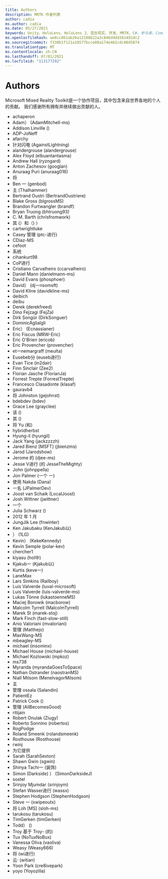 ```yaml
---
title: Authors
description: MRTK 作者列表
author: cadia
ms.author: cadia
ms.date: 05/27/2021
keywords: Unity、HoloLens、HoloLens 2、混合现实、开发、MRTK、C#、参与者、Community
ms.openlocfilehash: ae8cc8b1ab26a12188622a2c846dddd381491dc2
ms.sourcegitcommit: f338b1f121a10577bcce08a174e462cdc86d5874
ms.translationtype: MT
ms.contentlocale: zh-CN
ms.lasthandoff: 07/01/2021
ms.locfileid: "113177292"
---
```

# <a name="authors"></a>Authors

Microsoft Mixed Reality Toolkit是一个协作项目，其中包含来自世界各地的个人的贡献。 我们感谢所有拥有并继续做出贡献的人。

- achaperon
- Adam） (AdamMitchell-ms) 
- Addison Linville () 
- ADP-JoNeff
- afarchy
- 针对闪电 (AgainstLightning) 
- alandergrouse (alandergrouse) 
- Alex Floyd (elbuantantasma) 
- Andrew Hall (ryzngard) 
- Anton Zachesov (googlan) 
- Anuraag Puri (anuraag016) 
- 将
- Ben 一 (genbod) 
- 主 (Thalhammer) 
- Bertrand Oustri (BertrandOustriere) 
- Blake Gross (blgrossMS) 
- Brandon Furtwangler (brandf) 
- Bryan Truong (bhtruong93) 
- C. M. Barth (chrisfromwork) 
- 其 (）和（) ）
- cartwrightluke
- Casey 管理 (ptc-进行) 
- CDiaz-MS
- cefoot
- 系统
- cihankurt98
- CoP进行
- Cristiano Carvalheiro (ccarvalheiro) 
- Daniel Mann (danielmann-ms) 
- David Evans (phosphoer) 
- David） (dj一nsomsft) 
- David Kline (davidkline-ms) 
- deibich
- deibu
- Derek (derekfreed) 
- Dino Fejzagi (FejZa) 
- Dirk Songür (DirkSonguer) 
- DominicAglialgli
- Eric） (Ecnassianer) 
- Eric Fiscus (MRW-Eric) 
- Eric O'Brien (ericob) 
- Eric Provencher (provencher) 
- et一nemargraff (meulta) 
- Eusebeb分 (euseb进行) 
- Evan Tice (in2dair) 
- Finn Sinclair (Zee2) 
- Florian Jasche (FlorianJa) 
- Forrest Trepte (ForrestTrepte) 
- Francesco Clasadonte (klasaf) 
- gauravb4
- 将 Johnston (gejohnst) 
- bdebdev (bdev) 
- Grace Lee (grayclee) 
- 该 () 
- 其 () 
- 将 Yu (和) 
- hybridherbst
- Hyung-il (hyungil) 
- Jack Yang (jackzzzzh) 
- Jared Bienz [MSFT] (jbienzms) 
- Jarod (Jarodshow) 
- Jerome 的 (djee-ms) 
- Jesse V进行 (的 JesseTheMighty) 
- John (johnppella) 
- Jon Palmer (一个 一) 
- 使用 Nakda (Dana) 
- 一名 (JPalmerDev) 
- Joost van Schaik (LocalJoost) 
- Josh Wittner (jwittner) 
- 一个
- Julia Schwarz () 
- 2012 年 1 月
- JungJik Lee (fnwinter) 
- Ken Jakubaku (KenJakub以) 
- ） (1LG) 
- Kevin） (KekeKennedy) 
- Kevin Semple (polar-kev) 
- chercher1
- kiyasu (hol中) 
- Kjakub一 (Kjakub以) 
- Kurtis (keve一) 
- LaneMax
- Lars Simkins (Railboy) 
- Luis Valverde (luval-microsoft) 
- Luis Valverde (luis-valverde-ms) 
- Lukas Tönne (lukastoenneMS) 
- Maciej Borowik (macborow) 
- Malcolm Tyrrell (MalcolmTyrrell) 
- Marek St (marek-stoj) 
- Mark Finch (fast-slow-still) 
- Anio Valoriani (mvaloriani) 
- 管理 (Matthejo) 
- MaxWang-MS
- mbeagley-MS
- michael (insominx) 
- Michael House (michael-house) 
- Michael Kozlowski (mpkoz) 
- ms738
- Myranda (myrandaGoesToSpace) 
- Nathan Ostrander (naostranMS) 
- Niall Milsom (MenelvagorMilsom) 
- 主
- 管理 ossala (Salandin) 
- PatientEz
- Patrick Cook () 
- 管理 (AllBecomesGood) 
- ritijain
- Robert Onulak (Ziugy) 
- Roberto Sonnino (robertos) 
- RogPodge
- Roland Smeenk (rolandsmeenk) 
- Rosthouse (Rosthouse) 
- rwinj
- 为它提供
- Sarah (SarahSexton) 
- Shawn Gwin (sgwin) 
- Shinya Tachi一 (装饰) 
- Simon (Darkside) ） (SimonDarksideJ) 
- sostel
- Srinjoy Mjumdar (srinjoym) 
- Stefan Wasser进行 (wassx) 
- Stephen Hodgson (StephenHodgson) 
- Steve 一 (xwipeoutx) 
- 将 Loh [MS] (sloh-ms) 
- tarukosu (tarukosu) 
- TimGerken (timGerken) 
- Todd） () 
- Troy 基于 Troy- (的) 
- Tux (NoTuxNoBux) 
- Vanessa Oliva (vaoliva) 
- Weasy (Weasy666) 
- 将 (wi进行) 
- 云· (witian) 
- Yoon Park (cre8ivepark) 
- yoyo (Yoyozilla) 

